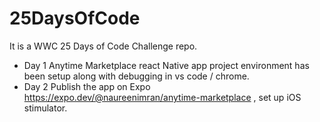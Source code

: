 # 25DaysOfCode

It is a WWC 25 Days of Code Challenge repo. 
* Day 1 Anytime Marketplace react Native app project environment has been setup along with debugging in vs code / chrome.
* Day 2  Publish the app on Expo https://expo.dev/@naureenimran/anytime-marketplace , set up iOS stimulator.